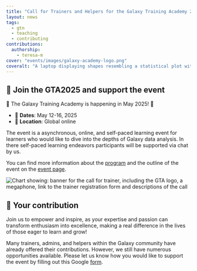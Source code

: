 ```yaml
---
title: "Call for Trainers and Helpers for the Galaxy Training Academy 2025"
layout: news
tags:
  - gtn
  - teaching
  - contributing
contributions:
  authorship:
    - teresa-m
cover: "events/images/galaxy-academy-logo.png"
coveralt: "A laptop displaying shapes resembling a statistical plot with a program from Galaxy Training Academy. Surrounding the laptop, there are DNA strands as well as a pen displayed." 
---
```


## 🌠 Join the GTA2025 and support the event

🎉 The Galaxy Training Academy is happening in May 2025! 🎉


- 📆 **Dates**:  May 12-16, 2025
- 📍 **Location**:  Global online


The event is a asynchronous, online, and self-paced learning event for learners who would like to dive into the depths of Galaxy data analysis. In there self-paced learning endeavors participants will be supported via chat by us.

You can find more information about the [program](https://training.galaxyproject.org/training-material/events/2025-05-12-galaxy-academy-2025.html) and the outline of the event on the [event page](https://training.galaxyproject.org/training-material/events/2025-05-12-galaxy-academy-2025.html).


![Chart showing: banner for the call for trainer, including the GTA logo, a megaphone, link to the trainer registration form and descriptions of the call]({{site.baseurl}}/news/images/GTA2025_call_trainer_banner.png)



## 🚀 Your contribution 

Join us to empower and inspire, as your expertise and passion can transform enthusiasm into excellence, making a real difference in the lives of those eager to learn and grow!

Many trainers, admins, and helpers within the Galaxy community have already offered their contributions. However, we still have numerous opportunities available. Please let us know how you would like to support the event by filling out this Google [form](http://gxy.io/GTA2025-trainer).




